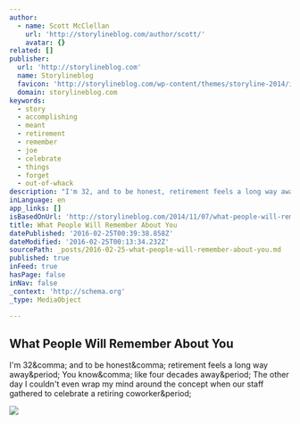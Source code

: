 ```yaml
---
author:
  - name: Scott McClellan
    url: 'http://storylineblog.com/author/scott/'
    avatar: {}
related: []
publisher:
  url: 'http://storylineblog.com'
  name: Storylineblog
  favicon: 'http://storylineblog.com/wp-content/themes/storyline-2014/images/favicon.ico'
  domain: storylineblog.com
keywords:
  - story
  - accomplishing
  - meant
  - retirement
  - remember
  - joe
  - celebrate
  - things
  - forget
  - out-of-whack
description: "I'm 32, and to be honest, retirement feels a long way away. You know, like four decades away. The other day I couldn't even wrap my mind around the concept when our staff gathered to celebrate a retiring coworker."
inLanguage: en
app_links: []
isBasedOnUrl: 'http://storylineblog.com/2014/11/07/what-people-will-remember-about-you/'
title: What People Will Remember About You
datePublished: '2016-02-25T00:39:38.858Z'
dateModified: '2016-02-25T00:13:34.232Z'
sourcePath: _posts/2016-02-25-what-people-will-remember-about-you.md
published: true
inFeed: true
hasPage: false
inNav: false
_context: 'http://schema.org'
_type: MediaObject

---
```

<article style=""><h1>What People Will Remember About You</h1><p>I'm 32&amp;comma; and to be honest&amp;comma; retirement feels a long way away&amp;period; You know&amp;comma; like four decades away&amp;period; The other day I couldn't even wrap my mind around the concept when our staff gathered to celebrate a retiring coworker&amp;period;</p><img src="http://storylineblog.com/wp-content/uploads/2014/11/oldman-full.jpg" /></article>